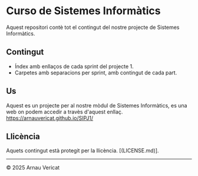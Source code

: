 # Curso de Sistemes Informàtics

Aquest repositori contè tot el contingut del nostre projecte de Sistemes Informàtics.

## Contingut

- Índex amb enllaços de cada sprint del projecte 1.
- Carpetes amb separacions per sprint, amb contingut de cada part.

## Us
Aquest es un projecte per al nostre mòdul de Sistemes Informàtics, es una web on podem accedir a travès d'aquest enllaç.
https://arnauvericat.github.io/SIPJ1/

## Llicència

Aquets contingut està protegit per la llicència. [(LICENSE.md)].


---

© 2025 Arnau Vericat

